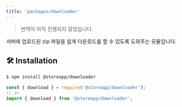 ```yaml
---
title: 'packages/downloader'
---
```


> 번역이 아직 진행되지 않았습니다.

서버에 업로드된 zip 파일을 쉽게 다운로드를 할 수 있도록 도와주는 모듈입니다.

## 🛠️ Installation

```bash
$ npm install @storeapp/downloader
```

```js
const { download } = require('@storeapp/downloader');
// or
import { download } from '@storeapp/downloader';
```
